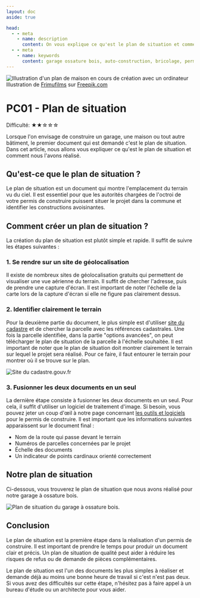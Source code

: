 ```yaml
---
layout: doc
aside: true

head:
  - - meta
    - name: description
      content: On vous explique ce qu'est le plan de situation et comment nous avons réalisé le notre pour notre demande de permis de construire concernant l'autoconstruction de notre garage en ossature bois de 50 mètres carrés.
  - - meta
    - name: keywords
      content: garage ossature bois, auto-construction, bricolage, permis de construire, Plan de situation, plan de situation pour permis de construire
---
```


<Image src="/media/blog/permis_construire/plan_situation/miniature.jpg" alt="Illustration d'un plan de maison en cours de création avec un ordinateur" class="mb-8">
  Illustration de <a href="https://www.freepik.com/free-vector/wooden-house-with-garage_6967668.htm" target="_blank">Frimufilms</a> sur <a href="https://www.freepik.com">Freepik.com</a>
</Image>

# PC01 - Plan de situation

Difficulté: <span class="text-blue-500">★★</span>☆☆☆

Lorsque l'on envisage de construire un garage, une maison ou tout autre bâtiment, le premier document qui est demandé c'est le plan de situation. Dans cet article, nous allons vous expliquer ce qu'est le plan de situation et comment nous l'avons réalisé.

## Qu'est-ce que le plan de situation ?

Le plan de situation est un document qui montre l'emplacement du terrain vu du ciel. Il est essentiel pour que les autorités chargées de l'octroi de votre permis de construire puissent situer le projet dans la commune et identifier les constructions avoisinantes.

## Comment créer un plan de situation ?

La création du plan de situation est plutôt simple et rapide. Il suffit de suivre les étapes suivantes :

### 1. Se rendre sur un site de géolocalisation

Il existe de nombreux sites de géolocalisation gratuits qui permettent de visualiser une vue aérienne du terrain. Il suffit de chercher l'adresse, puis de prendre une capture d'écran. Il est important de noter l'échelle de la carte lors de la capture d'écran si elle ne figure pas clairement dessus.

### 2. Identifier clairement le terrain

Pour la deuxième partie du document, le plus simple est d'utiliser [site du cadastre](https://cadastre.gouv.fr/scpc/accueil.do) et de chercher la parcelle avec les références cadastrales. Une fois la parcelle identifiée, dans la partie "options avancées", on peut télécharger le plan de situation de la parcelle à l'échelle souhaitée. Il est important de noter que le plan de situation doit montrer clairement le terrain sur lequel le projet sera réalisé. Pour ce faire, il faut entourer le terrain pour montrer où il se trouve sur le plan.

<Image 
  src="/media/blog/permis_construire/plan_situation/cadastre.png" 
  alt="Site du cadastre.gouv.fr" 
  clickable 
/>

### 3. Fusionner les deux documents en un seul

La dernière étape consiste à fusionner les deux documents en un seul. Pour cela, il suffit d'utiliser un logiciel de traitement d'image. Si besoin, vous pouvez jeter un coup d'œil à notre page concernant [les outils et logiciels](/blog/articles/permis_construire/sites_et_logiciels.html#dessin-et-montage-photo) pour le permis de construire. Il est important que les informations suivantes apparaissent sur le document final :

- Nom de la route qui passe devant le terrain
- Numéros de parcelles concernées par le projet
- Échelle des documents
- Un indicateur de points cardinaux orienté correctement

## Notre plan de situation

Ci-dessous, vous trouverez le plan de situation que nous avons réalisé pour notre garage à ossature bois.

<Image 
  src="/media/blog/permis_construire/plan_situation/plan_situation.jpg" 
  alt="Plan de situation du garage à ossature bois." 
  clickable 
/>

## Conclusion

Le plan de situation est la première étape dans la réalisation d'un permis de construire. Il est important de prendre le temps pour produir un document clair et précis. Un plan de situation de qualité peut aider à réduire les risques de refus ou de demande de pièces complémentaires.

Le plan de situation est l'un des documents les plus simples à réaliser et demande déjà au moins une bonne heure de travail si c'est n'est pas deux. Si vous avez des difficultés sur cette étape, n'hésitez pas à faire appel à un bureau d'étude ou un architecte pour vous aider.

<Comments
  pageId="permis_construire_plan_situation" 
  pageUrl="https://le-hangar-a-bananes.fr/blog/articles/permis_construire/plan_situation.html" 
  pageTitle="Le permis de construire - plan de situation"
/>
